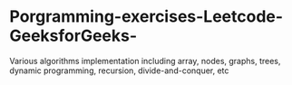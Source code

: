 # Porgramming-exercises-Leetcode-GeeksforGeeks-
Various algorithms implementation including array, nodes, graphs, trees, dynamic programming, recursion, divide-and-conquer, etc
